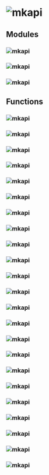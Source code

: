 # ![mkapi](stow)

## Modules
### ![mkapi](stow.artefacts|plain|apilink)
### ![mkapi](stow.manager|plain|apilink)
### ![mkapi](stow.exceptions|plain|apilink)


## Functions
### ![mkapi](stow.find|apilink)
### ![mkapi](stow.connect|apilink)
### ![mkapi](stow.artefact|apilink)
### ![mkapi](stow.exists|apilink)
### ![mkapi](stow.isabs|apilink)
### ![mkapi](stow.abspath|apilink)
### ![mkapi](stow.relpath|apilink)
### ![mkapi](stow.commonprefix|apilink)
### ![mkapi](stow.commonpath|apilink)
### ![mkapi](stow.basename|apilink)
### ![mkapi](stow.dirname|apilink)
### ![mkapi](stow.join|apilink)
### ![mkapi](stow.touch|apilink)
### ![mkapi](stow.mkdir|apilink)
### ![mkapi](stow.localise|apilink)
### ![mkapi](stow.open|apilink)
### ![mkapi](stow.get|apilink)
### ![mkapi](stow.put|apilink)
### ![mkapi](stow.ls|apilink)
### ![mkapi](stow.cp|apilink)
### ![mkapi](stow.mv|apilink)
### ![mkapi](stow.sync|apilink)
### ![mkapi](stow.rm|apilink)
